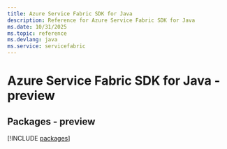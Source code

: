 ```yaml
---
title: Azure Service Fabric SDK for Java
description: Reference for Azure Service Fabric SDK for Java
ms.date: 10/31/2025
ms.topic: reference
ms.devlang: java
ms.service: servicefabric
---
```

# Azure Service Fabric SDK for Java - preview
## Packages - preview
[!INCLUDE [packages](service-fabric-index.md)]
